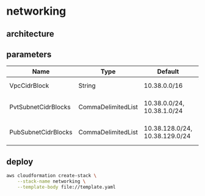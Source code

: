 # networking

## architecture

## parameters

|Name|Type|Default|Description|
|--|--|--|--|
|VpcCidrBlock|String|10.38.0.0/16|VPC CidrBlock|
|PvtSubnetCidrBlocks|CommaDelimitedList|10.38.0.0/24, 10.38.1.0/24|Private Subnet CidrBlocks|
|PubSubnetCidrBlocks|CommaDelimitedList|10.38.128.0/24, 10.38.129.0/24|Public Subnet CidrBlocks|

## deploy

```sh
aws cloudformation create-stack \
    --stack-name networking \
    --template-body file://template.yaml
```
